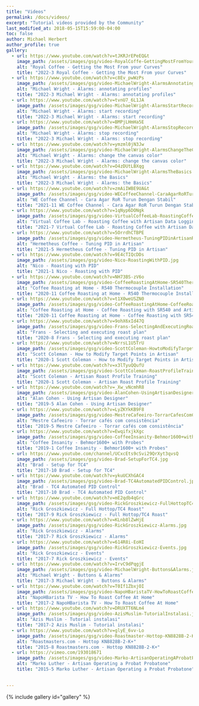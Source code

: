 ```yaml
---
title: "Videos"
permalink: /docs/videos/
excerpt: "Tutorial videos provided by the Community"
last_modified_at: 2018-05-15T15:59:00-04:00
toc: false
author: Michael Herbert
author_profile: true
gallery:
  - url: https://www.youtube.com/watch?v=tJKRJrEPeEQ&t
    image_path: /assets/images/gsg/video-RoyalCoffe-GettingMostFromYourCruves.jpg
    alt: "Royal Coffee - Getting the Most From your Curves"
    title: "2022-3 Royal Coffee - Getting the Most From your Curves"
  - url: https://www.youtube.com/watch?v=c8Ev_pwWzPs
    image_path: /assets/images/gsg/video-MichaelWright-AlarmsAnnotatingProfiles.jpg
    alt: "Michael Wright - Alarms: annotating profiles"
    title: "2022-3 Michael Wright - Alarms: annotating profiles"
  - url: https://www.youtube.com/watch?v=tvnU7_6L1JA
    image_path: /assets/images/gsg/video-MichaelWright-AlarmsStartRecording.jpg
    alt: "Michael Wright - Alarms: start recording"
    title: "2022-3 Michael Wright - Alarms: start recording"
  - url: https://www.youtube.com/watch?v=BMPjLHmHa5E
    image_path: /assets/images/gsg/video-MichaelWright-AlarmsStopRecording.jpg
    alt: "Michael Wright - Alarms: stop recording"
    title: "2022-3 Michael Wright - Alarms: stop recording"
  - url: https://www.youtube.com/watch?v=ymzml0jN3Jw
    image_path: /assets/images/gsg/video-MichaelWright-AlarmsChangeTheCanvasColor.jpg
    alt: "Michael Wright - Alarms: change the canvas color"
    title: "2022-3 Michael Wright - Alarms: change the canvas color"
  - url: https://www.youtube.com/watch?v=O4zDUtLBXqg
    image_path: /assets/images/gsg/video-MichaelWright-AlarmsTheBasics.jpg
    alt: "Michael Wright - Alarms: the Basics"
    title: "2022-3 Michael Wright - Alarms: the Basics"
  - url: https://www.youtube.com/watch?v=zmAiIWBE9UA&t
    image_path: /assets/images/gsg/video-WECoffeeChannel-CaraAgarRoRTurunDenganStabil.jpg
    alt: "WE Coffee Channel - Cara Agar RoR Turun Dengan Stabil"
    title: "2021-11 WE Coffee Channel - Cara Agar RoR Turun Dengan Stabil"
  - url: https://www.youtube.com/watch?v=1qNyp6DONgk
    image_path: /assets/images/gsg/video-VirtualCoffeeLab-RoastingCoffeewithArtisanDataLoggingSoftware.jpg
    alt: "Virtual Coffee Lab - Roasting Coffee with Artisan Data Logging Software"
    title: "2021-7 Virtual Coffee Lab - Roasting Coffee with Artisan Data Logging Software"
  - url: https://www.youtube.com/watch?v=5OrrdhCTBPE
    image_path: /assets/images/gsg/video-Hermetheus-TuningPIDinArtisanRoastingSoftware.jpg
    alt: "Hermetheus Coffee - Tuning PID in Artisan"
    title: "2021-5 Hermetheus Coffee - Tuning PID in Artisan"
  - url: https://www.youtube.com/watch?v=9E4cTIQcDDs
    image_path: /assets/images/gsg/video-Nico-RoastingWithPID.jpg
    alt: "Nico - Roasting with PID"
    title: "2021-1 Nico - Roasting with PID"
  - url: https://www.youtube.com/watch?v=NH73BS-zV6o
    image_path: /assets/images/gsg/video-CoffeeRoastingAtHome-SR540ThermocoupleInstallation.jpg
    alt: "Coffee Roasting at Home - R540 Thermocouple Installation"
    title: "2020-11 Coffee Roasting at Home - R540 Thermocouple Installation"
  - url: https://www.youtube.com/watch?v=t1X0weUSZN0
    image_path: /assets/images/gsg/video-CoffeeRoastingAtHome-CoffeeRoastingwithSR540andArtisan.jpg
    alt: "Coffee Roasting at Home - Coffee Roasting with SR540 and Artisan"
    title: "2020-11 Coffee Roasting at Home - Coffee Roasting with SR540 and Artisan"
  - url: https://www.youtube.com/watch?v=9ohX6xId47Q
    image_path: /assets/images/gsg/video-Frans-SelectingAndExecutingRoastPlan.jpg
    alt: "Frans - Selecting and executing roast plan"
    title: "2020-8 Frans - Selecting and executing roast plan"
  - url: https://www.youtube.com/watch?v=NrrsL1U5TrU
    image_path: /assets/images/gsg/video-ScottColeman-HowtoModifyTargetPoints.jpg
    alt: "Scott Coleman - How to Modify Target Points in Artisan"
    title: "2020-1 Scott Coleman - How to Modify Target Points in Artisan"
  - url: https://www.youtube.com/watch?v=x3lTyuQQufU
    image_path: /assets/images/gsg/video-ScottColeman-RoastProfileTraining.jpg
    alt: "Scott Coleman - Artisan Roast Profile Training"
    title: "2020-1 Scott Coleman - Artisan Roast Profile Training"
  - url: https://www.youtube.com/watch?v=_Xw_vNcmhR8
    image_path: /assets/images/gsg/video-AlanCohen-UsingArtisanDesigner.jpg
    alt: "Alan Cohen - Using Artisan Designer"
    title: "2019-5 Alan Cohen - Using Artisan Designer"
  - url: https://www.youtube.com/watch?v=LyZKYkKB9F8
    image_path: /assets/images/gsg/video-MestreCafeeiro-TorrarCafesComConsistencia.jpg
    alt: "Mestre Cafeeiro - Torrar cafés com consistência"
    title: "2019-5 Mestre Cafeeiro - Torrar cafés com consistência"
  - url: https://www.youtube.com/watch?v=EwqifxjkXgc
    image_path: /assets/images/gsg/video-CoffeeInsanity-Behmor1600+withProbes.jpg
    alt: "Coffee Insanity - Behmor1600+ with Probes"
    title: "2019-1 Coffee Insanity - Behmor1600+ with Probes"
  - url: https://www.youtube.com/channel/UCxcEts9cSvi29QrXyt3qvsQ
    image_path: /assets/images/gsg/video-Brad-SetupForTC4.jpg
    alt: "Brad - Setup for TC4"
    title: "2017-10 Brad - Setup for TC4"
  - url: https://www.youtube.com/watch?v=ykuUCXhGAC4
    image_path: /assets/images/gsg/video-Brad-TC4AutomatedPIDControl.jpg
    alt: "Brad - TC4 Automated PID Control"
    title: "2017-10 Brad - TC4 Automated PID Control"
  - url: https://www.youtube.com/watch?v=mE2qdb4qGrc
    image_path: /assets/images/gsg/video-RickGroszkiewicz-FullHottopTC4roast.jpg
    alt: "Rick Groszkiewicz - Full Hottop/TC4 Roast"
    title: "2017-9 Rick Groszkiewicz - Full Hottop/TC4 Roast"
  - url: https://www.youtube.com/watch?v=KLnb8lZwHjE
    image_path: /assets/images/gsg/video-RickGroszkiewicz-Alarms.jpg
    alt: "Rick Groszkiewicz - Alarms"
    title: "2017-7 Rick Groszkiewicz - Alarms"
  - url: https://www.youtube.com/watch?v=614R8i-EoHI
    image_path: /assets/images/gsg/video-RickGroszkiewicz-Events.jpg
    alt: "Rick Groszkiewicz - Events"
    title: "2017-7 Rick Groszkiewicz - Events"
  - url: https://www.youtube.com/watch?v=IrvC9dPqgjE
    image_path: /assets/images/gsg/video-MichaelWright-Buttons&Alarms.jpg
    alt: "Michael Wright - Buttons & Alarms"
    title: "2017-3 Michael Wright - Buttons & Alarms"
  - url: https://www.youtube.com/watch?v=T0If1ZbxjOI
    image_path: /assets/images/gsg/video-NapoHBaristaTV-HowToRoastCoffeeAtHome.jpg
    alt: "NapoHBarista TV - How To Roast Coffee At Home"
    title: "2017-2 NapoHBarista TV - How To Roast Coffee At Home"
  - url: https://www.youtube.com/watch?v=DRUXTT6NLm4
    image_path: /assets/images/gsg/video-AzisMuslim-TutorialInstalasi.jpg
    alt: "Azis Muslim - Tutorial instalasi"
    title: "2017-2 Azis Muslim - Tutorial instalasi"
  - url: https://www.youtube.com/watch?v=glyE_6vv-Lo
    image_path: /assets/images/gsg/video-Roastmaster-Hottop-KN8828B-2-K+.jpg
    alt: "Roastmasters.com - Hottop KN8828B-2-K+"
    title: "2015-8 Roastmasters.com - Hottop KN8828B-2-K+"
  - url: https://vimeo.com/193018671
    image_path: /assets/images/gsg/video-Marko-ArtisanOperatingAProbatProbatone.jpg
    alt: "Marko Luther - Artisan Operating a Probat Probatone"
    title: "2015-5 Marko Luther - Artisan Operating a Probat Probatone"

    
---
```


{% include gallery id="gallery" %} 



